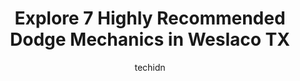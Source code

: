 ---
layout: ampstory
image: https://images.unsplash.com/photo-1629240543128-7af4196c0bd0?ixlib=rb-4.0.3&ixid=MnwxMjA3fDB8MHxwaG90by1wYWdlfHx8fGVufDB8fHx8&auto=format&fit=crop&w=640&h=853&q=80
author: techidn
featured: false
description: For top-quality automotive repairs and maintenance, visit the 7 best Dodge Mechanic in Weslaco TX, USA. Their reputation for excellence and their dedication to customer satisfaction make the
title: Explore 7 Highly Recommended Dodge Mechanics in Weslaco TX
cover:
   title: Explore 7 Highly Recommended Dodge Mechanics in Weslaco TX
   subtitle: Rickpate
   background: https://images.unsplash.com/photo-1629240543128-7af4196c0bd0?ixlib=rb-4.0.3&ixid=MnwxMjA3fDB8MHxwaG90by1wYWdlfHx8fGVufDB8fHx8&auto=format&fit=crop&w=640&h=853&q=80

pages: 
 - layout: thirds
   top: <h1>#1 Escobar Auto Electric & Parts</h1>
   bottom: "<p>My mom took her truck to get checked because over the phone the guy she spoke with said they might know what is causing the problem they said it should not take more that</p>"
   background: https://www.knot35.com/toplist/wp-content/uploads/2023/06/best-dodge-mechanic-1-in-weslaco-tx-1685835324.jpeg
   backgroundblur: true
 - layout: thirds
   top: <h1>#2 Firestone Complete Auto Care</h1>
   bottom: "<p>525 W Business 83, Weslaco, TX 78596, United States</p>"
   background: https://www.knot35.com/toplist/wp-content/uploads/2023/06/best-dodge-mechanic-2-in-weslaco-tx-1685835324.jpeg
   cta:
      link: https://www.knot35.com/toplist/explore-7-highly-recommended-dodge-mechanics-in-weslaco-tx/
      text: Explore 7 Highly Recommended Dodge Mechanics in Weslaco TX
 - layout: thirds
   top: <h1>#3 Luis Muffler & Radiator Shop</h1>
   bottom: "<p>512 Texas Blvd N, Weslaco, TX 78596, United States</p>"
   background: https://www.knot35.com/toplist/wp-content/uploads/2023/06/best-dodge-mechanic-3-in-weslaco-tx-1685835325.jpeg
   cta:
      link: https://www.knot35.com/toplist/explore-7-highly-recommended-dodge-mechanics-in-weslaco-tx/
      text: Explore 7 Highly Recommended Dodge Mechanics in Weslaco TX
 - layout: thirds
   top: <h1>#4 Walmart Auto Care Centers</h1>
   bottom: "<p>1310 Texas Blvd N, Weslaco, TX 78599, United States</p>"
   background: https://images.unsplash.com/photo-1533735380053-eb8d0759b24a?ixlib=rb-4.0.3&ixid=MnwxMjA3fDB8MHxwaG90by1wYWdlfHx8fGVufDB8fHx8&auto=format&fit=crop&w=640&h=853&q=80
   cta:
      link: https://www.knot35.com/toplist/explore-7-highly-recommended-dodge-mechanics-in-weslaco-tx/
      text: Explore 7 Highly Recommended Dodge Mechanics in Weslaco TX
 - layout: thirds
   top: <h1>#5 Jesses Mufflers & Radiators</h1>
   bottom: "<p>617 N Airport Dr, Weslaco, TX 78596, United States</p>"
   background: https://images.unsplash.com/photo-1484589065579-248aad0d8b13?ixlib=rb-4.0.3&ixid=MnwxMjA3fDB8MHxwaG90by1wYWdlfHx8fGVufDB8fHx8&auto=format&fit=crop&w=640&h=853&q=80
   cta:
      link: https://www.knot35.com/toplist/explore-7-highly-recommended-dodge-mechanics-in-weslaco-tx/
      text: Explore 7 Highly Recommended Dodge Mechanics in Weslaco TX
 - layout: thirds
   top: <h1>#6 Valley Auto & Machine Shop</h1>
   bottom: "<p>621 W Business 83, Weslaco, TX 78596, United States</p>"
   background: https://images.unsplash.com/photo-1591393223703-56fe1347ac62?ixlib=rb-4.0.3&ixid=MnwxMjA3fDB8MHxwaG90by1wYWdlfHx8fGVufDB8fHx8&auto=format&fit=crop&w=640&h=853&q=80
   cta:
      link: https://www.knot35.com/toplist/explore-7-highly-recommended-dodge-mechanics-in-weslaco-tx/
      text: Explore 7 Highly Recommended Dodge Mechanics in Weslaco TX
 - layout: thirds
   top: <h1>#7 Double U Auto Sales & A/C service</h1>
   bottom: "<p>2610 Business Hwy 83 E, Weslaco, TX 78596, United States</p>"
   background: https://images.unsplash.com/photo-1614648718611-0635f29016cb?ixlib=rb-4.0.3&ixid=MnwxMjA3fDB8MHxwaG90by1wYWdlfHx8fGVufDB8fHx8&auto=format&fit=crop&w=640&h=853&q=80
   cta:
      link: https://www.knot35.com/toplist/explore-7-highly-recommended-dodge-mechanics-in-weslaco-tx/
      text: Explore 7 Highly Recommended Dodge Mechanics in Weslaco TX
 - layout: thirds
   middle: Continue reading...
   background: https://images.unsplash.com/photo-1541356665065-22676f35dd40?ixlib=rb-4.0.3&ixid=MnwxMjA3fDB8MHxwaG90by1wYWdlfHx8fGVufDB8fHx8&auto=format&fit=crop&w=640&h=853&q=80
   cta:
      link: https://www.knot35.com/toplist/explore-7-highly-recommended-dodge-mechanics-in-weslaco-tx/
      text: Explore 7 Highly Recommended Dodge Mechanics in Weslaco TX
      
---